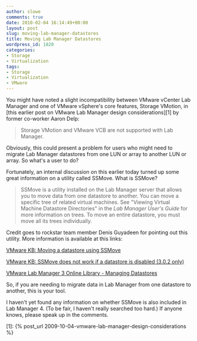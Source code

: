```yaml
---
author: slowe
comments: true
date: 2010-02-04 16:14:49+00:00
layout: post
slug: moving-lab-manager-datastores
title: Moving Lab Manager Datastores
wordpress_id: 1820
categories:
- Storage
- Virtualization
tags:
- Storage
- Virtualization
- VMware
---
```


You might have noted a slight incompatibility between VMware vCenter Lab Manager and one of VMware vSphere's core features, Storage VMotion, in [this earlier post on VMware Lab Manager design considerations][1] by former co-worker Aaron Delp:

>Storage VMotion and VMware VCB are not supported with Lab Manager.

Obviously, this could present a problem for users who might need to migrate Lab Manager datastores from one LUN or array to another LUN or array. So what's a user to do?

Fortunately, an internal discussion on this earlier today turned up some great information on a utility called SSMove. What is SSMove?

>SSMove is a utility installed on the Lab Manager server that allows you to move data from one datastore to another. You can move a specific tree of related virtual machines. See "Viewing Virtual Machine Datastore Directories" in the _Lab Manager User's Guide_ for more information on trees. To move an entire datastore, you must move all its trees individually.

Credit goes to rockstar team member Denis Guyadeen for pointing out this utility. More information is available at this links:

[VMware KB: Moving a datastore using SSMove](http://kb.vmware.com/selfservice/microsites/search.do?language=en_US&cmd=displayKC&externalId=1006694)  

[VMware KB: SSMove does not work if a datastore is disabled (3.0.2 only)](http://kb.vmware.com/selfservice/microsites/search.do?language=en_US&cmd=displayKC&externalId=1009056)  

[VMware Lab Manager 3 Online Library - Managing Datastores](http://pubs.vmware.com/labmanager3/users/wwhelp/wwhimpl/common/html/wwhelp.htm?context=users&file=LM_Users_Guide_administration.10.20.html)

So, if you are needing to migrate data in Lab Manager from one datastore to another, this is your tool.

I haven't yet found any information on whether SSMove is also included in Lab Manager 4. (To be fair, I haven't really searched too hard.) If anyone knows, please speak up in the comments.

[1]: {% post_url 2009-10-04-vmware-lab-manager-design-considerations %}
